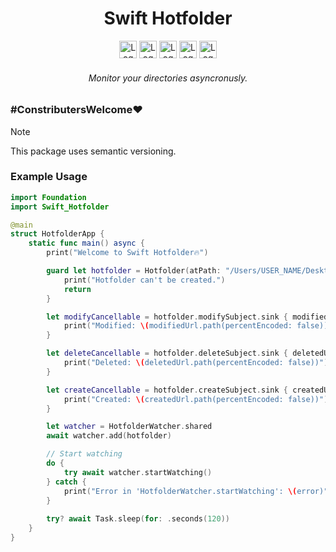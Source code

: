 <h1 align="center">Swift Hotfolder</h1>

<div align="center">  
    <img height="28" height="28" src="https://img.shields.io/badge/mac%20os-000000?style=for-the-badge&logo=apple&logoColor=white" alt="Logo" />
    <img height="28" height="28" src="https://img.shields.io/badge/Swift-FA7343?style=for-the-badge&logo=swift&logoColor=white" alt="Logo" />
    <img height="28" height="28" src="https://img.shields.io/github/license/CodebyCR/Swift-Hotfolder" alt="Logo" />
    <img height="28" height="28" src="https://img.shields.io/github/actions/workflow/status/CodebyCR/Swift-Hotfolder/swift.yml" alt="Logo" />
    <img height="28" height="28" src="https://img.shields.io/github/stars/CodebyCR/Swift-Hotfolder.svg" alt="Logo" />
    <h6>
      <em>Monitor your directories asyncronusly.</em>
    </h6>
</div>

### \#ConstributersWelcome❤️

> [!NOTE]
> This package uses semantic versioning.


### Example Usage

```Swift
import Foundation
import Swift_Hotfolder

@main
struct HotfolderApp {
    static func main() async {
        print("Welcome to Swift Hotfolder🔥")

        guard let hotfolder = Hotfolder(atPath: "/Users/USER_NAME/Desktop/My_firts_Hotfolder") else {
            print("Hotfolder can't be created.")
            return
        }

        let modifyCancellable = hotfolder.modifySubject.sink { modifiedUrl in
            print("Modified: \(modifiedUrl.path(percentEncoded: false))")
        }

        let deleteCancellable = hotfolder.deleteSubject.sink { deletedUrl in
            print("Deleted: \(deletedUrl.path(percentEncoded: false))")
        }

        let createCancellable = hotfolder.createSubject.sink { createdUrl in
            print("Created: \(createdUrl.path(percentEncoded: false))")
        }

        let watcher = HotfolderWatcher.shared
        await watcher.add(hotfolder)

        // Start watching
        do {
            try await watcher.startWatching()
        } catch {
            print("Error in 'HotfolderWatcher.startWatching': \(error)")
        }
        
        try? await Task.sleep(for: .seconds(120))
    }
}
```
